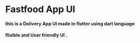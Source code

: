 # Fastfood App UI
#### this is a Delivery App UI made in flutter using dart language
#### flixible and User friendly UI .
